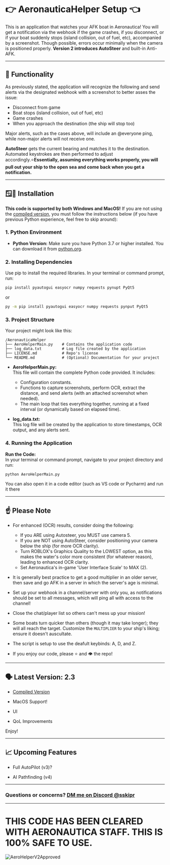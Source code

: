 # 👉 AeronauticaHelper Setup 👈
This is an application that watches your AFK boat in Aeronautica! You will get a notification via the webhook if the game crashes, if you disconnect, or if your boat suddenly stops (island collision, out of fuel, etc), accompanied by a screenshot. Though possible, errors occur minimally when the camera is positioned properly. **Version 2 introduces AutoSteer** and built-in Anti-AFK.

---

## 🧾 Functionality

As previously stated, the application will recognize the following and send alerts via the designated webhook with a screenshot to better asses the issue:
- Disconnect from game
- Boat stops (island collision, out of fuel, etc)
- Game crashes
- When you approach the destination (the ship will stop too)

Major alerts, such as the cases above, will include an @everyone ping, while non-major alerts will not receive one.

**AutoSteer** gets the current bearing and matches it to the destination. Automated keystrokes are then performed to adjust accordingly.⭐**Essentially, assuming everything works properly, you will pull out your ship to the open sea and come back when you get a notification.**

---

## 🪟🍎 Installation

**This code is supported by both Windows and MacOS!**
If you are not using the [compiled version](https://github.com/SSkipr/AeronauticaHelper/releases), you must follow the instructions below (if you have previous Python experience, feel free to skip around):

### 1. **Python Environment**

- **Python Version:** 
  Make sure you have Python 3.7 or higher installed. You can download it from [python.org](https://www.python.org/downloads/).

### 2. **Installing Dependencies**

Use pip to install the required libraries. In your terminal or command prompt, run:

```bash
pip install pyautogui easyocr numpy requests pynupt PyQt5
```
or
```bash
py -m pip install pyautogui easyocr numpy requests pynput PyQt5
```

### 3. **Project Structure**

Your project might look like this:
```
/AeronauticaHelper
├── AeroHelperMain.py    # Contains the application code
├── log_data.txt         # Log file created by the application
├── LICENSE.md           # Repo's license
└── README.md            # (Optional) Documentation for your project
```

- **AeroHelperMain.py:**  
  This file will contain the complete Python code provided. It includes:
  - Configuration constants.
  - Functions to capture screenshots, perform OCR, extract the distance, and send alerts (with an attached screenshot when needed).
  - The main loop that ties everything together, running at a fixed interval (or dynamically based on elapsed time).

- **log_data.txt:**  
  This log file will be created by the application to store timestamps, OCR output, and any alerts sent.


### 4. **Running the Application**

**Run the Code:**  
   In your terminal or command prompt, navigate to your project directory and run:
   ```bash
   python AeroHelperMain.py
   ```

   You can also open it in a code editor (such as VS code or Pycharm) and run it there

  ---

## ☝️ Please Note

- For enhanced (OCR) results, consider doing the following:
    - If you ARE using Autosteer, you MUST use camera 5.
    - If you are NOT using AutoSteer, consider positioning your camera below the ship (for more OCR clarity).
    - Turn ROBLOX's Graphics Quality to the LOWEST option, as this makes the water's color more consistent (for whatever reason), leading to enhanced OCR clarity.
    - Set Aeronautica's in-game 'User Interface Scale' to MAX (2).

- It is generally best practice to get a good multiplier in an older server, then save and go AFK in a server in which the server's age is minimal.

- Set up your webhook in a channel/server with only you, as notifications should be set to all messages, which will ping all with access to the channel!

- Close the chat/player list so others can't mess up your mission!

- Some boats turn quicker than others (though it may take longer); they will all reach the target. Customize the `MULTIPLIER` to your ship's liking; ensure it doesn't auscultate.

- The script is setup to use the deafult keybinds: A, D, and Z.

- If you enjoy our code, please ⭐ and 👁️ the repo!

---

## 🗣️ Latest Version: 2.3

- [Compiled Version](https://github.com/SSkipr/AeronauticaHelper/releases)

- MacOS Support!

- UI

- QoL Improvements

Enjoy!

---

## 📈 Upcoming Features

- Full AutoPilot (v3)?

- AI Pathfinding (v4)

---

### Questions or concerns? [DM me on Discord @sskipr](https://discord.gg/3adphMca)

---

# THIS CODE HAS BEEN CLEARED WITH AERONAUTICA STAFF. THIS IS 100% SAFE TO USE.
![AeroHelperV2Approved](https://github.com/user-attachments/assets/0778f8ec-c958-479e-938d-5bea5166b56b)
